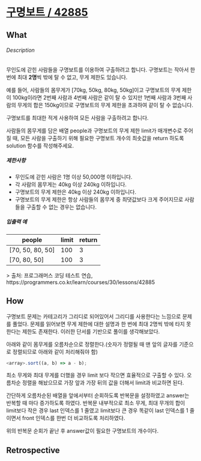 # [구명보트 / 42885](https://programmers.co.kr/learn/courses/30/lessons/42885?language=javascript)
## What
###### Description

무인도에 갇힌 사람들을 구명보트를 이용하여 구출하려고 합니다. 구명보트는 작아서 한 번에 최대 **2명**씩 밖에 탈 수 없고, 무게 제한도 있습니다.

예를 들어, 사람들의 몸무게가 \[70kg, 50kg, 80kg, 50kg\]이고 구명보트의 무게 제한이 100kg이라면 2번째 사람과 4번째 사람은 같이 탈 수 있지만 1번째 사람과 3번째 사람의 무게의 합은 150kg이므로 구명보트의 무게 제한을 초과하여 같이 탈 수 없습니다.

구명보트를 최대한 적게 사용하여 모든 사람을 구출하려고 합니다.

사람들의 몸무게를 담은 배열 people과 구명보트의 무게 제한 limit가 매개변수로 주어질 때, 모든 사람을 구출하기 위해 필요한 구명보트 개수의 최솟값을 return 하도록 solution 함수를 작성해주세요.

##### 제한사항

*   무인도에 갇힌 사람은 1명 이상 50,000명 이하입니다.
*   각 사람의 몸무게는 40kg 이상 240kg 이하입니다.
*   구명보트의 무게 제한은 40kg 이상 240kg 이하입니다.
*   구명보트의 무게 제한은 항상 사람들의 몸무게 중 최댓값보다 크게 주어지므로 사람들을 구출할 수 없는 경우는 없습니다.

##### 입출력 예

<table class="table"><thead><tr><th>people</th><th>limit</th><th>return</th></tr></thead><tbody><tr><td>[70, 50, 80, 50]</td><td>100</td><td>3</td></tr><tr><td>[70, 80, 50]</td><td>100</td><td>3</td></tr></tbody></table>
> 출처: 프로그래머스 코딩 테스트 연습, https://programmers.co.kr/learn/courses/30/lessons/42885

## How
구명보트 문제는 카테고리가 그리디로 되어있어서 그리디를 사용한다는 느낌으로 문제를 풀었다. 문제를 읽어보면 무게 제한에 대한 설명과 한 번에 최대 2명씩 밖에 타지 못한다는 제한도 존재한다. 이러한 단서를 기반으로 풀이를 생각해보았다.

아래와 같이 몸무게를 오름차순으로 정렬한다.(숫자가 정렬될 때 맨 앞의 글자를 기준으로 정렬되므로 아래와 같이 처리해줘야 함)

```javascript
<array>.sort((a, b) => a - b);
```

최소 무게와 최대 무게를 더했을 경우 limit 보다 작으면 효율적으로 구출할 수 있다. 오름차순 정렬을 해놨으므로 가장 앞과 가장 뒤의 값을 더해서 limit과 비교하면 된다.

간단하게 오름차순된 배열을 앞에서부터 순회하도록 반복문을 설정하였고 answer는 반복할 때 마다 증가하도록 하였다. 반복문 내부적으로 최소 무게, 최대 무개의 합이 limit보다 작은 경우 last 인덱스를 1 줄였고 limit보다 큰 경우 똑같이 last 인덱스를 1 줄이면서 front 인덱스를 한번 더 비교하도록 처리하였다.

위의 반복문 순회가 끝난 후 answer값이 필요한 구명보트의 개수이다.

## Retrospective